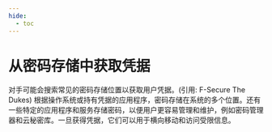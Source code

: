 ```yaml
---
hide:
  - toc
---
```


# 从密码存储中获取凭据

对手可能会搜索常见的密码存储位置以获取用户凭据。(引用: F-Secure The Dukes) 根据操作系统或持有凭据的应用程序，密码存储在系统的多个位置。还有一些特定的应用程序和服务存储密码，以便用户更容易管理和维护，例如密码管理器和云秘密库。一旦获得凭据，它们可以用于横向移动和访问受限信息。
